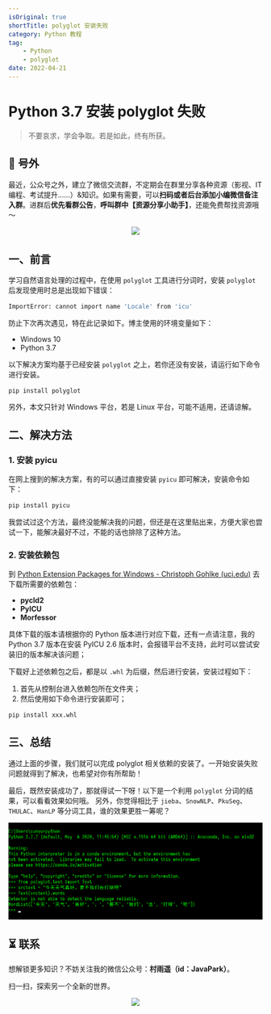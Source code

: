 ```yaml
---
isOriginal: true
shortTitle: polyglot 安装失败
category: Python 教程
tag:
    - Python
    - polyglot
date: 2022-04-21
---
```


# Python 3.7 安装 polyglot 失败

>
> 不要哀求，学会争取。若是如此，终有所获。
> 

## 🎈 号外

最近，公众号之外，建立了微信交流群，不定期会在群里分享各种资源（影视、IT 编程、考试提升……）&知识。如果有需要，可以**扫码或者后台添加小编微信备注入群**。进群后**优先看群公告**，**呼叫群中【资源分享小助手】**，还能免费帮找资源哦～

<center>
<img src="/contact/wxgroup.jpg" width="150"> 
</center>

## 一、前言

学习自然语言处理的过程中，在使用 `polyglot` 工具进行分词时，安装 `polyglot` 后发现使用时总是出现如下错误：

```bash
ImportError: cannot import name 'Locale' from 'icu'
```

防止下次再次遇见，特在此记录如下。博主使用的环境变量如下：

-   Windows 10
-   Python 3.7

以下解决方案均基于已经安装 `polyglot` 之上，若你还没有安装，请运行如下命令进行安装。

```shell
pip install polyglot
```

另外，本文只针对 Windows 平台，若是 Linux 平台，可能不适用，还请谅解。

## 二、解决方法

### 1. 安装 pyicu

在网上搜到的解决方案，有的可以通过直接安装 `pyicu` 即可解决，安装命令如下：

```bash
pip install pyicu
```

我尝试过这个方法，最终没能解决我的问题，但还是在这里贴出来，方便大家也尝试一下，能解决最好不过，不能的话也排除了这种方法。

### 2. 安装依赖包

到 [Python Extension Packages for Windows - Christoph Gohlke (uci.edu)](https://www.lfd.uci.edu/~gohlke/pythonlibs/) 去下载所需要的依赖包：

-   **pycld2**
-   **PyICU**
-   **Morfessor**

具体下载的版本请根据你的 Python 版本进行对应下载，还有一点请注意，我的 Python 3.7 版本在安装 PyICU 2.6 版本时，会报错平台不支持，此时可以尝试安装旧的版本解决该问题；

下载好上述依赖包之后，都是以 `.whl` 为后缀，然后进行安装，安装过程如下：

1.  首先从控制台进入依赖包所在文件夹；
2.  然后使用如下命令进行安装即可；

```bash
pip install xxx.whl
```

## 三、总结

通过上面的步骤，我们就可以完成 polyglot 相关依赖的安装了。一开始安装失败问题就得到了解决，也希望对你有所帮助！

最后，既然安装成功了，那就得试一下呀！以下是一个利用 `polyglot` 分词的结果，可以看看效果如何哦。
另外，你觉得相比于 `jieba`、`SnowNLP`、`PkuSeg`、`THULAC`、`HanLP` 等分词工具，谁的效果更胜一筹呢？

![](assets/71423640d214226a7ec32b1e87e0bb9f.webp)

## ⏳ 联系

想解锁更多知识？不妨关注我的微信公众号：**村雨遥（id：JavaPark）**。

扫一扫，探索另一个全新的世界。

<center>
<img src="/contact/contact.png" width="300">
</center>